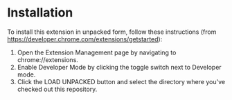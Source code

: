 # Installation
To install this extension in unpacked form, follow these instructions (from
https://developer.chrome.com/extensions/getstarted):

1. Open the Extension Management page by navigating to chrome://extensions.
2. Enable Developer Mode by clicking the toggle switch next to Developer mode.
3. Click the LOAD UNPACKED button and select the directory where you've checked
   out this repository.
